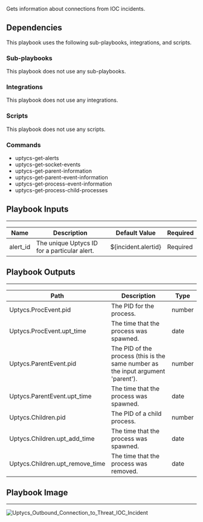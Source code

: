 Gets information about connections from IOC incidents.

## Dependencies
This playbook uses the following sub-playbooks, integrations, and scripts.

### Sub-playbooks
This playbook does not use any sub-playbooks.

### Integrations
This playbook does not use any integrations.

### Scripts
This playbook does not use any scripts.

### Commands
* uptycs-get-alerts
* uptycs-get-socket-events
* uptycs-get-parent-information
* uptycs-get-parent-event-information
* uptycs-get-process-event-information
* uptycs-get-process-child-processes

## Playbook Inputs
---

| **Name** | **Description** | **Default Value** |  **Required** |
| --- | --- | --- | --- | 
| alert_id | The unique Uptycs ID for a particular alert. | ${incident.alertid} | Required |

## Playbook Outputs
---

| **Path** | **Description** | **Type** |
| --- | --- | --- |
| Uptycs.ProcEvent.pid | The PID for the process. | number |
| Uptycs.ProcEvent.upt_time | The time that the process was spawned. | date |
| Uptycs.ParentEvent.pid | The PID of the process (this is the same number as the input argument 'parent'). | number |
| Uptycs.ParentEvent.upt_time | The time that the process was spawned. | date |
| Uptycs.Children.pid | The PID of a child process. | number |
| Uptycs.Children.upt_add_time | The time that the process was spawned. | date |
| Uptycs.Children.upt_remove_time | The time that the process was removed. | date |

## Playbook Image
---
![Uptycs_Outbound_Connection_to_Threat_IOC_Incident](../../doc_files/Uptycs_Outbound_Connection_to_Threat_IOC_Incident.png/n)
